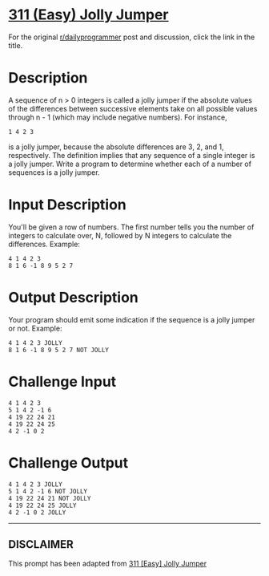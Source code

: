 # [311 (Easy) Jolly Jumper](https://www.reddit.com/r/dailyprogrammer/comments/65vgkh/20170417_challenge_311_easy_jolly_jumper/)

For the original [r/dailyprogrammer](https://www.reddit.com/r/dailyprogrammer/) post and discussion, click the link in the title.

# Description
A sequence of n > 0 integers is called a jolly jumper if the absolute values of the differences between successive elements take on all possible values through n - 1 (which may include negative numbers). For instance,


```
1 4 2 3
```
is a jolly jumper, because the absolute differences are 3, 2, and 1, respectively. The definition implies that any sequence of a single integer is a jolly jumper. Write a program to determine whether each of a number of sequences is a jolly jumper.

# Input Description
You'll be given a row of numbers. The first number tells you the number of integers to calculate over, N, followed by N integers to calculate the differences. Example:


```
4 1 4 2 3
8 1 6 -1 8 9 5 2 7
```
# Output Description
Your program should emit some indication if the sequence is a jolly jumper or not. Example:


```
4 1 4 2 3 JOLLY
8 1 6 -1 8 9 5 2 7 NOT JOLLY
```
# Challenge Input

```
4 1 4 2 3
5 1 4 2 -1 6
4 19 22 24 21
4 19 22 24 25
4 2 -1 0 2
```
# Challenge Output

```
4 1 4 2 3 JOLLY
5 1 4 2 -1 6 NOT JOLLY
4 19 22 24 21 NOT JOLLY
4 19 22 24 25 JOLLY
4 2 -1 0 2 JOLLY
```

----
## **DISCLAIMER**
This prompt has been adapted from [311 [Easy] Jolly Jumper](https://www.reddit.com/r/dailyprogrammer/comments/65vgkh/20170417_challenge_311_easy_jolly_jumper/
)
